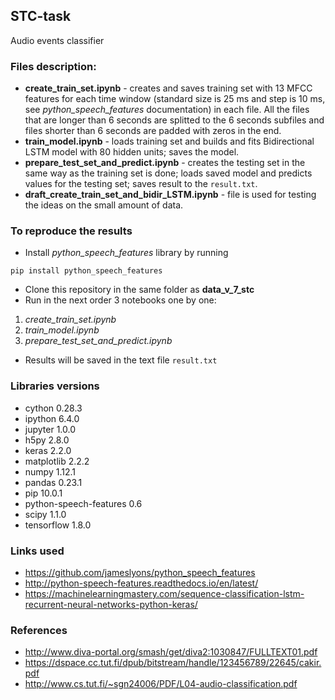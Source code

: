 ## STC-task
Audio events classifier

### Files description:
* **create_train_set.ipynb** - creates and saves training set with 13 MFCC features for each time window (standard size is 25 ms and step is 10 ms, see *python_speech_features* documentation) in each file. All the files that are longer than 6 seconds are splitted to the 6 seconds subfiles and files shorter than 6 seconds are padded with zeros in the end.
* **train_model.ipynb** - loads training set and builds and fits Bidirectional LSTM model with 80 hidden units; saves the model.
* **prepare_test_set_and_predict.ipynb** - creates the testing set in the same way as the training set is done; loads saved model and predicts values for the testing set; saves result to the `result.txt`.
* **draft_create_train_set_and_bidir_LSTM.ipynb** - file is used for testing the ideas on the small amount of data.

### To reproduce the results
- Install *python_speech_features* library by running 
```
pip install python_speech_features
```
- Clone this repository in the same folder as **data_v_7_stc**
- Run in the next order 3 notebooks one by one:
1. *create_train_set.ipynb*
2. *train_model.ipynb*
3. *prepare_test_set_and_predict.ipynb*
- Results will be saved in the text file `result.txt`

### Libraries versions
- cython                    0.28.3
- ipython                   6.4.0
- jupyter                   1.0.0
- h5py                      2.8.0
- keras                     2.2.0
- matplotlib                2.2.2
- numpy                     1.12.1
- pandas                    0.23.1
- pip                       10.0.1
- python-speech-features    0.6
- scipy                     1.1.0
- tensorflow                1.8.0 

### Links used
* https://github.com/jameslyons/python_speech_features
* http://python-speech-features.readthedocs.io/en/latest/
* https://machinelearningmastery.com/sequence-classification-lstm-recurrent-neural-networks-python-keras/

### References
* http://www.diva-portal.org/smash/get/diva2:1030847/FULLTEXT01.pdf
* https://dspace.cc.tut.fi/dpub/bitstream/handle/123456789/22645/cakir.pdf
* http://www.cs.tut.fi/~sgn24006/PDF/L04-audio-classification.pdf

